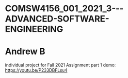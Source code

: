# COMSW4156_001_2021_3---ADVANCED-SOFTWARE-ENGINEERING

# Andrew B

individual project for Fall 2021
Assignment part 1 demo:
https://youtu.be/P233DBFLsu4
